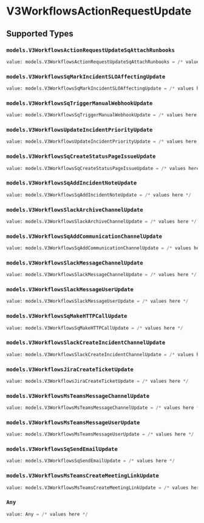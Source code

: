 # V3WorkflowsActionRequestUpdate


## Supported Types

### `models.V3WorkflowsActionRequestUpdateSqAttachRunbooks`

```python
value: models.V3WorkflowsActionRequestUpdateSqAttachRunbooks = /* values here */
```

### `models.V3WorkflowsSqMarkIncidentSLOAffectingUpdate`

```python
value: models.V3WorkflowsSqMarkIncidentSLOAffectingUpdate = /* values here */
```

### `models.V3WorkflowsSqTriggerManualWebhookUpdate`

```python
value: models.V3WorkflowsSqTriggerManualWebhookUpdate = /* values here */
```

### `models.V3WorkflowsUpdateIncidentPriorityUpdate`

```python
value: models.V3WorkflowsUpdateIncidentPriorityUpdate = /* values here */
```

### `models.V3WorkflowsSqCreateStatusPageIssueUpdate`

```python
value: models.V3WorkflowsSqCreateStatusPageIssueUpdate = /* values here */
```

### `models.V3WorkflowsSqAddIncidentNoteUpdate`

```python
value: models.V3WorkflowsSqAddIncidentNoteUpdate = /* values here */
```

### `models.V3WorkflowsSlackArchiveChannelUpdate`

```python
value: models.V3WorkflowsSlackArchiveChannelUpdate = /* values here */
```

### `models.V3WorkflowsSqAddCommunicationChannelUpdate`

```python
value: models.V3WorkflowsSqAddCommunicationChannelUpdate = /* values here */
```

### `models.V3WorkflowsSlackMessageChannelUpdate`

```python
value: models.V3WorkflowsSlackMessageChannelUpdate = /* values here */
```

### `models.V3WorkflowsSlackMessageUserUpdate`

```python
value: models.V3WorkflowsSlackMessageUserUpdate = /* values here */
```

### `models.V3WorkflowsSqMakeHTTPCallUpdate`

```python
value: models.V3WorkflowsSqMakeHTTPCallUpdate = /* values here */
```

### `models.V3WorkflowsSlackCreateIncidentChannelUpdate`

```python
value: models.V3WorkflowsSlackCreateIncidentChannelUpdate = /* values here */
```

### `models.V3WorkflowsJiraCreateTicketUpdate`

```python
value: models.V3WorkflowsJiraCreateTicketUpdate = /* values here */
```

### `models.V3WorkflowsMsTeamsMessageChannelUpdate`

```python
value: models.V3WorkflowsMsTeamsMessageChannelUpdate = /* values here */
```

### `models.V3WorkflowsMsTeamsMessageUserUpdate`

```python
value: models.V3WorkflowsMsTeamsMessageUserUpdate = /* values here */
```

### `models.V3WorkflowsSqSendEmailUpdate`

```python
value: models.V3WorkflowsSqSendEmailUpdate = /* values here */
```

### `models.V3WorkflowsMsTeamsCreateMeetingLinkUpdate`

```python
value: models.V3WorkflowsMsTeamsCreateMeetingLinkUpdate = /* values here */
```

### `Any`

```python
value: Any = /* values here */
```

